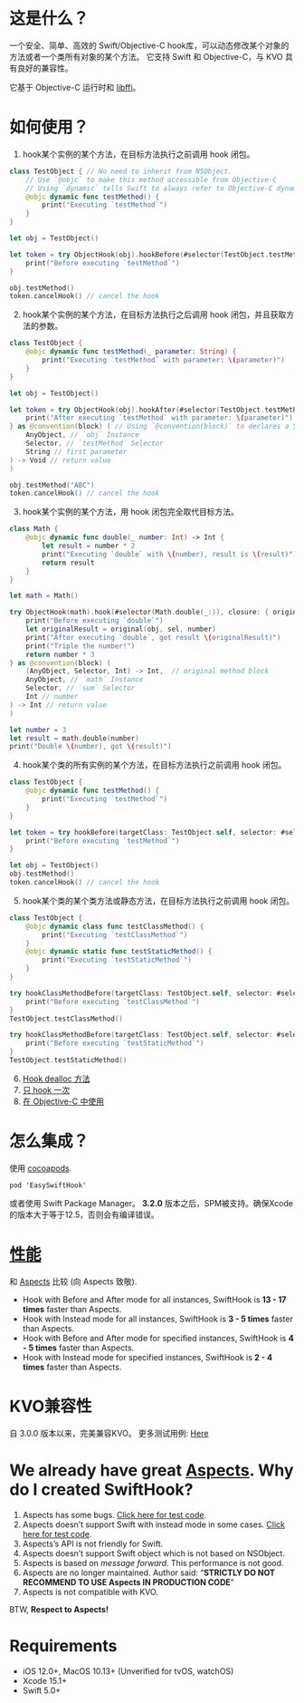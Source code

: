 # 这是什么？

一个安全、简单、高效的 Swift/Objective-C hook库，可以动态修改某个对象的方法或者一个类所有对象的某个方法。 它支持 Swift 和 Objective-C，与 KVO 具有良好的兼容性。

它基于 Objective-C 运行时和 [libffi](https://github.com/libffi/libffi)。

# 如何使用？

1. hook某个实例的某个方法，在目标方法执行之前调用 hook 闭包。

```swift
class TestObject { // No need to inherit from NSObject.
    // Use `@objc` to make this method accessible from Objective-C
    // Using `dynamic` tells Swift to always refer to Objective-C dynamic dispatch
    @objc dynamic func testMethod() {
        print("Executing `testMethod`")
    }
}

let obj = TestObject()

let token = try ObjectHook(obj).hookBefore(#selector(TestObject.testMethod)) {
    print("Before executing `testMethod`")
}

obj.testMethod()
token.cancelHook() // cancel the hook
```

2. hook某个实例的某个方法，在目标方法执行之后调用 hook 闭包，并且获取方法的参数。


```swift
class TestObject {
    @objc dynamic func testMethod(_ parameter: String) {
        print("Executing `testMethod` with parameter: \(parameter)")
    }
}

let obj = TestObject()

let token = try ObjectHook(obj).hookAfter(#selector(TestObject.testMethod(_:)), closure: { obj, sel, parameter in
    print("After executing `testMethod` with parameter: \(parameter)")
} as @convention(block) ( // Using `@convention(block)` to declares a Swift closure as an Objective-C block
    AnyObject, // `obj` Instance
    Selector, // `testMethod` Selector
    String // first parameter
) -> Void // return value
)

obj.testMethod("ABC")
token.cancelHook() // cancel the hook
```

3. hook某个实例的某个方法，用 hook 闭包完全取代目标方法。

```swift
class Math {
    @objc dynamic func double(_ number: Int) -> Int {
        let result = number * 2
        print("Executing `double` with \(number), result is \(result)")
        return result
    }
}

let math = Math()

try ObjectHook(math).hook(#selector(Math.double(_:)), closure: { original, obj, sel, number in
    print("Before executing `double`")
    let originalResult = original(obj, sel, number)
    print("After executing `double`, got result \(originalResult)")
    print("Triple the number!")
    return number * 3
} as @convention(block) (
    (AnyObject, Selector, Int) -> Int,  // original method block
    AnyObject, // `math` Instance
    Selector, // `sum` Selector
    Int // number
) -> Int // return value
)

let number = 3
let result = math.double(number)
print("Double \(number), got \(result)")
```

4. hook某个类的所有实例的某个方法，在目标方法执行之前调用 hook 闭包。


```swift
class TestObject {
    @objc dynamic func testMethod() {
        print("Executing `testMethod`")
    }
}

let token = try hookBefore(targetClass: TestObject.self, selector: #selector(TestObject.testMethod)) {
    print("Before executing `testMethod`")
}

let obj = TestObject()
obj.testMethod()
token.cancelHook() // cancel the hook
```

5. hook某个类的某个类方法或静态方法，在目标方法执行之前调用 hook 闭包。

```swift
class TestObject {
    @objc dynamic class func testClassMethod() {
        print("Executing `testClassMethod`")
    }
    @objc dynamic static func testStaticMethod() {
        print("Executing `testStaticMethod`")
    }
}

try hookClassMethodBefore(targetClass: TestObject.self, selector: #selector(TestObject.testClassMethod)) {
    print("Before executing `testClassMethod`")
}
TestObject.testClassMethod()

try hookClassMethodBefore(targetClass: TestObject.self, selector: #selector(TestObject.testStaticMethod)) {
    print("Before executing `testStaticMethod`")
}
TestObject.testStaticMethod()
```

6. [Hook dealloc 方法](../SwiftHookTests/SwiftAPITests/HookAllInstancesTests.swift#L252)
7. [只 hook 一次](../SwiftHookTests/SwiftAPITests/HookOnceTests.swift)
8. [在 Objective-C 中使用](../SwiftHookTests/OCAPITests)

# 怎么集成？

使用 [cocoapods](https://cocoapods.org/). 

```
pod 'EasySwiftHook'
```

或者使用 Swift Package Manager。 **3.2.0** 版本之后，SPM被支持。确保Xcode的版本大于等于12.5，否则会有编译错误。

# [性能](../Documents/PERFORMANCE.md)

和 [Aspects](https://github.com/steipete/Aspects) 比较 (向 Aspects 致敬).

* Hook with Before and After mode for all instances, SwiftHook is **13 - 17 times** faster than Aspects.
* Hook with Instead mode for all instances, SwiftHook is **3 - 5 times** faster than Aspects.
* Hook with Before and After mode for specified instances, SwiftHook is **4 - 5 times** faster than Aspects.
* Hook with Instead mode for specified instances, SwiftHook is **2 - 4 times** faster than Aspects.

# KVO兼容性

自 3.0.0 版本以来，完美兼容KVO。
更多测试用例: [Here](../SwiftHookTests/Advanced/CompatibilityTests.swift)

# We already have great [Aspects](https://github.com/steipete/Aspects). Why do I created SwiftHook?

1. Aspects has some bugs. [Click here for test code](../SwiftHookTests/AspectsTests/AspectsErrorTests.m).
2. Aspects doesn’t support Swift with instead mode in some cases. [Click here for test code](../SwiftHookTests/AspectsTests/AspectsSwiftTests.swift).
3. Aspects’s API is not friendly for Swift.
4. Aspects doesn’t support Swift object which is not based on NSObject.
5. Aspects is based on *message forward*. This performance is not good.
6. Aspects are no longer maintained. Author said: “**STRICTLY DO NOT RECOMMEND TO USE Aspects IN PRODUCTION CODE**”
7. Aspects is not compatible with KVO.

BTW, **Respect to Aspects!**

# Requirements

- iOS 12.0+, MacOS 10.13+ (Unverified for tvOS, watchOS)
- Xcode 15.1+
- Swift 5.0+
